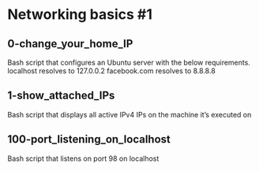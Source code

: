 # Networking basics #1

## 0-change_your_home_IP
Bash script that configures an Ubuntu server with the below requirements.
localhost resolves to 127.0.0.2
facebook.com resolves to 8.8.8.8

## 1-show_attached_IPs
Bash script that displays all active IPv4 IPs on the machine it’s executed on

## 100-port_listening_on_localhost
Bash script that listens on port 98 on localhost
